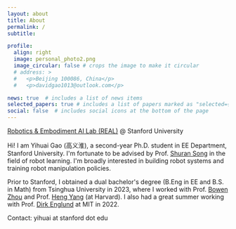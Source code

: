 ```yaml
---
layout: about
title: About
permalink: /
subtitle: 

profile:
  align: right
  image: personal_photo2.png
  image_circular: false # crops the image to make it circular
  # address: >
  #   <p>Beijing 100086, China</p>
  #   <p>davidgao1013@outlook.com</p>

news: true  # includes a list of news items
selected_papers: true # includes a list of papers marked as "selected={true}"
social: false  # includes social icons at the bottom of the page
---
```


<!-- Write your biography here. Tell the world about yourself. Link to your favorite [subreddit](http://reddit.com). You can put a picture in, too. The code is already in, just name your picture `prof_pic.jpg` and put it in the `img/` folder.

Put your address / P.O. box / other info right below your picture. You can also disable any these elements by editing `profile` property of the YAML header of your `_pages/about.md`. Edit `_bibliography/papers.bib` and Jekyll will render your [publications page](/al-folio/publications/) automatically. -->

<!-- Link to your social media connections, too. This theme is set up to use [Font Awesome icons](http://fortawesome.github.io/Font-Awesome/) and [Academicons](https://jpswalsh.github.io/academicons/), like the ones below. Add your Facebook, Twitter, LinkedIn, Google Scholar, or just disable all of them. -->

<a href='https://real.stanford.edu/'>Robotics & Embodiment AI Lab (REAL)</a> @ Stanford University 

Hi! I am Yihuai Gao (高义淮), a second-year Ph.D. student in EE Department, Stanford University. I'm fortunate to be advised by Prof. [Shuran Song](https://shurans.github.io/) in the field of robot learning. I'm broadly interested in building robot systems and training robot manipulation policies. 

Prior to Stanford, I obtained a dual bachelor's degree (B.Eng in EE and B.S. in Math) from Tsinghua University in 2023, where I worked with Prof. [Bowen Zhou](http://c3i.ee.tsinghua.edu.cn/en/author/bowen-zhou/) and Prof. [Heng Yang](https://hankyang.seas.harvard.edu/) (at Harvard). I also had a great summer working with Prof. [Dirk Englund](https://scholar.google.com/citations?user=ZFpENKoAAAAJ&hl=en) at MIT in 2022.

Contact: yihuai at stanford dot edu


